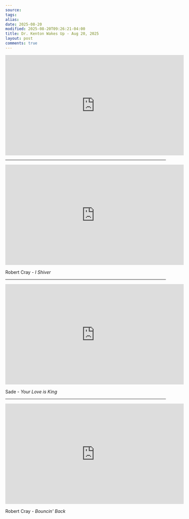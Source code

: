 ```yaml
---
source:
tags:
alias:
date: 2025-08-20
modified: 2025-08-20T09:26:21-04:00
title: Dr. Kenton Wakes Up - Aug 20, 2025
layout: post
comments: true
---
```


  

<iframe width="560" height="315" src="https://www.youtube.com/embed/I1AS5kDZVME" title="YouTube video player" frameborder="0" allow="accelerometer; autoplay; clipboard-write; encrypted-media; gyroscope; picture-in-picture; web-share" allowfullscreen></iframe>

<!-- <img src="{{site.baseurl}}/images/[REPLACE]" width="560"> -->




---

<iframe width="560" height="315" src="https://www.youtube.com/embed/-7ZVcBezl6s?si=-Z_2ZCFC4SESnJvv" title="YouTube video player" frameborder="0" allow="accelerometer; autoplay; clipboard-write; encrypted-media; gyroscope; picture-in-picture; web-share" referrerpolicy="strict-origin-when-cross-origin" allowfullscreen></iframe>

Robert Cray - *I Shiver*


---

<iframe width="560" height="315" src="https://www.youtube.com/embed/k1ljpLQ1V6Y?si=rY5TkKydw3-VhE40" title="YouTube video player" frameborder="0" allow="accelerometer; autoplay; clipboard-write; encrypted-media; gyroscope; picture-in-picture; web-share" referrerpolicy="strict-origin-when-cross-origin" allowfullscreen></iframe>

Sade - *Your Love is King*

---

<iframe width="560" height="315" src="https://www.youtube.com/embed/acAitGW-04w?si=zaJEbv09pWnWZ9Dz" title="YouTube video player" frameborder="0" allow="accelerometer; autoplay; clipboard-write; encrypted-media; gyroscope; picture-in-picture; web-share" referrerpolicy="strict-origin-when-cross-origin" allowfullscreen></iframe>




Robert Cray - *Bouncin' Back*